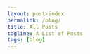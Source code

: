 ```yaml
---
layout: post-index
permalink: /blog/
title: All Posts
tagline: A List of Posts
tags: [blog]
---
```


